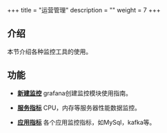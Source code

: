 +++
title = "运营管理"
description = ""
weight = 7
+++

## 介绍

本节介绍各种监控工具的使用。

## 功能

- [**新建监控**](../operating-manage/newtemplate) grafana创建监控模块使用指南。

- [**服务指标**](../operating-manage/basic-monitoring) CPU，内存等服务器性能数据监控。

- [**应用指标**](../operating-manage/application-monitoring) 各个应用监控指标，如MySql，kafka等。
